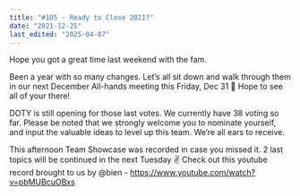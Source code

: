 ```yaml
---
title: "#105 - Ready to Close 2021?"
date: "2021-12-25"
last_edited: "2025-04-07"
---
```

Hope you got a great time last weekend with the fam.

Been a year with so many changes. Let’s all sit down and walk through them in our next December All-hands meeting this Friday, Dec 31 🤙 Hope to see all of your there!

DOTY is still opening for those last votes. We currently have 38 voting so far. Please be noted that we strongly welcome you to nominate yourself, and input the valuable ideas to level up this team. We’re all ears to receive.

This afternoon Team Showcase was recorded in case you missed it. 2 last topics will be continued in the next Tuesday ✌️
Check out this youtube record brought to us by @bien - <https://www.youtube.com/watch?v=pbMUBcuOBxs>
